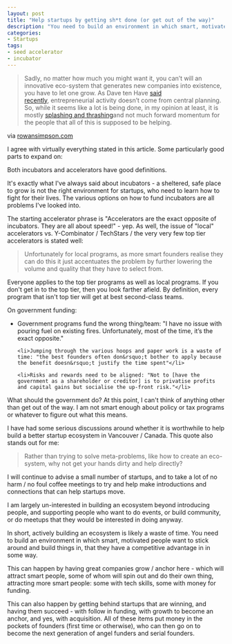```yaml
---
layout: post
title: "Help startups by getting sh*t done (or get out of the way)"
description: "You need to build an environment in which smart, motivated people want to stick around and build things in"
categories:
- Startups
tags:
- seed accelerator
- incubator
---
```

<blockquote class="posterous_long_quote">
	Sadly, no matter how much you might want it, you can&rsquo;t will an innovative eco-system that generates new companies into existence, you have to let one grow. As Dave ten Have <a href="https://twitter.com/#!/davetenhave/status/129829972872404992">said recently</a>,&nbsp;entrepreneurial&nbsp;activity doesn&rsquo;t come from central planning. So, while it seems like a lot is being done, in my opinion at least, it is mostly <a href="http://rowansimpson.com/2011/10/26/flailing/">splashing and thrashing</a>and not much forward momentum for the people that all of this is supposed to be helping.
</blockquote>
<div class="posterous_quote_citation">via <a href="http://rowansimpson.com/2011/12/04/being-founder-centric/">rowansimpson.com</a></div>

<p>I agree with virtually everything stated in this article. Some particularly good parts to expand on:</p>

<p>Both incubators and accelerators have good definitions.</p>

<p>It's exactly what I've always said about incubators - a sheltered, safe place to grow is not the right environment for startups, who need to learn how to fight for their lives. The various options on how to fund incubators are all problems I've looked into.</p>

<p>The starting accelerator phrase is "Accelerators are the exact opposite of incubators. They are all about speed!" - yep. As well, the issue of "local" accelerators vs. Y-Combinator / TechStars / the very very few top tier accelerators is stated well:</p>

<blockquote class="posterous_short_quote">
	Unfortunately for local programs, as more smart founders realise they can do this it just accentuates the problem by further lowering the volume and quality that they have to select from.
</blockquote>

<p>Everyone applies to the top tier programs as well as local programs. If you don't get in to the top tier, then you look farther afield. By definition, every program that isn't top tier will get at best second-class teams.</p>

<p>On government funding:</p>

<ul>
	<li>Government programs fund the wrong thing/team: "I have no issue with pouring fuel on existing fires. Unfortunately, most of the time, it&rsquo;s the exact opposite."</li>

	<li>Jumping through the various hoops and paper work is a waste of time: "the best founders often don&rsquo;t bother to apply because the benefit doesn&rsquo;t justify the time spent"</li>

	<li>Risks and rewards need to be aligned: "Not to [have the government as a shareholder or creditor] is to privatise profits and capital gains but socialise the up-front risk."</li>
</ul>

<p>What should the government do? At this point, I can't think of anything other than get out of the way. I am not smart enough about policy or tax programs or whatever to figure out what this means.</p>

<p>I have had some serious discussions around whether it is worthwhile to help build a better startup ecosystem in Vancouver / Canada. This quote also stands out for me:</p>

<blockquote class="posterous_short_quote">
	Rather than trying to solve meta-problems, like how to create an eco-system, why not get your hands dirty and help directly?
</blockquote>

<p>I will continue to advise a small number of startups, and to take a lot of no harm / no foul coffee meetings to try and help make introductions and connections that can help startups move.</p>

<p>I am largely un-interested in building an ecosystem beyond introducing people, and supporting people who want to do events, or build community, or do meetups that they would be interested in doing anyway.</p>

<p>In short, actively building an ecosystem is likely a waste of time. You need to build an environment in which smart, motivated people want to stick around and build things in, that they have a competitive advantage in in some way.</p>

<p>This can happen by having great companies grow / anchor here - which will attract smart people, some of whom will spin out and do their own thing, attracting more smart people: some with tech skills, some with money for funding.</p>

<p>This can also happen by getting behind startups that are winning, and having them succeed - with follow in funding, with growth to become an anchor, and yes, with acquisition. All of these items put money in the pockets of founders (first time or otherwise), who can then go on to become the next generation of angel funders and serial founders.</p>
